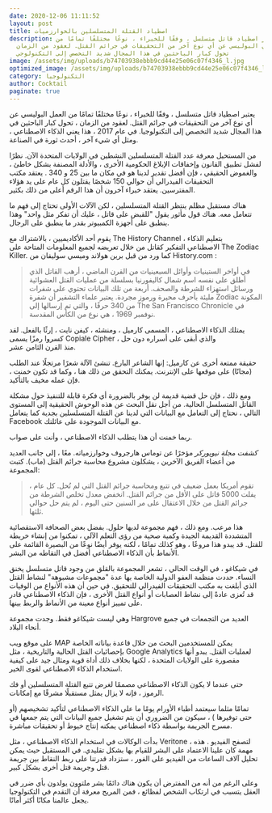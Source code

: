 ```yaml
---
date: 2020-12-06 11:11:52
layout: post
title: اصطياد القتلة المتسلسلين بالخوارزميات
description: يعتبر اصطياد قاتل متسلسل ، وفقًا للخبراء ، نوعًا مختلفًا تمامًا من
  العمل البوليسي عن أي نوع آخر من التحقيقات في جرائم القتل. لعقود من الزمان ،
  تحول كبار الباحثين في هذا المجال شديد التخصص إلى التكنولوجي
image: /assets/img/uploads/b74703938ebbb9cd44e25e06c07f4346_l.jpg
optimized_image: /assets/img/uploads/b74703938ebbb9cd44e25e06c07f4346_l.jpg
category: التكنولوجيا
author: Cocktail
paginate: true
---
```

يعتبر اصطياد قاتل متسلسل ، وفقًا للخبراء ، نوعًا مختلفًا تمامًا من العمل البوليسي عن أي نوع آخر من التحقيقات في جرائم القتل. لعقود من الزمان ، تحول كبار الباحثين في هذا المجال شديد التخصص إلى التكنولوجيا. في عام 2017 ، هذا يعني الذكاء الاصطناعي ، ومثل أي شيء آخر ، أحدث ثورة في الصناعة.

من المستحيل معرفة عدد القتلة المتسلسلين النشطين في الولايات المتحدة الآن. نظرًا لفشل تطبيق القانون وإخفاقات الإبلاغ الحكومية الأخرى ، والأدلة المصنفة بشكل خاطئ ، والغموض الحقيقي ، فإن أفضل تقدير لدينا هو في مكان ما بين 25 و 340 . يعتقد مكتب التحقيقات الفيدرالي أن حوالي 150 شخصًا يقتلون كل عام على يد هؤلاء المفترسين. يعتقد خبراء آخرون أن هذا الرقم أعلى من ذلك بكثير.

هناك مستقبل مظلم ينتظر القتلة المتسلسلين ، لكن الآلات الأولى تحتاج إلى فهم ما تتعامل معه. هناك قول مأثور يقول "للقبض على قاتل ، عليك أن تفكر مثل واحد" وهذا ينطبق على أجهزة الكمبيوتر بقدر ما ينطبق على الرجال.

يقوم أحد الأكاديميين ، بالاشتراك مع The History Channel ، بتعليم الذكاء الاصطناعي التفكير كقاتل من خلال تعريضه لجميع المعلومات المتاحة على The Zodiac Killer. كما ورد من قبل برين هولاند وميسي سوليفان من History.com :

> في أواخر الستينيات وأوائل السبعينيات من القرن الماضي ، أرهب القاتل الذي أطلق على نفسه اسم شمال كاليفورنيا بسلسلة من عمليات القتل العشوائية ورسائل استهزاء للشرطة والصحف. أربعة من تلك البيانات تحتوي على شفرات مليئة بأحرف محيرة ورموز مجردة. يعتبر علماء التشفير أن شفرة Zodiac المكونة من 340 حرفًا ، والتي تم إرسالها إلى The San Francisco Chronicle في نوفمبر 1969 ، هي نوع من الكأس المقدسة.

يمتلك الذكاء الاصطناعي ، المسمى كارميل ، ومنشئه ، كيفن نايت ، إرثًا بالفعل. لقد كسروا رمزًا يسمى Copiale Cipher ، والذي أبقى على أسراره دون حل منذ القرن الثامن عشر.

حقيقة ممتعة أخرى عن كارميل: إنها الشاعر البارع. تنشئ الآلة شعرًا مرتجلًا عند الطلب (مجانًا) على موقعها على الإنترنت. يمكنك التحقق من ذلك هنا ، وكما قد تكون خمنت ، فإن عمله مخيف بالتأكيد.

ومع ذلك ، فإن حل قضية قديمة لن يوفر بالضرورة أي فكرة قابلة للتنفيذ حول مشكلة القاتل المتسلسل الحالية. من أجل نقل البحث عن هذه الوحوش الحقيقية إلى المستوى التالي ، نحتاج إلى التعامل مع البيانات التي لدينا عن القتلة المتسلسلين بجدية كما يتعامل Facebook مع البيانات الموجودة على عائلتك.

ربما خمنت أن هذا يتطلب الذكاء الاصطناعي ، وأنت على صواب.

*كشفت مجلة نيويوركر* مؤخرًا عن توماس هارجروف وخوارزمياته. معًا ، إلى جانب العديد من أعضاء الفريق الآخرين ، يشكلون مشروع محاسبة جرائم القتل (ماب). كتبت المجموعة:

> تقوم أمريكا بعمل ضعيف في تتبع ومحاسبة جرائم القتل التي لم تُحل. كل عام ، يفلت 5000 قاتل على الأقل من جرائم القتل. انخفض معدل تخلص الشرطة من جرائم القتل من خلال الاعتقال على مر السنين حتى اليوم ، لم يتم حل حوالي ثلثها.

هذا مرعب. ومع ذلك ، فهم مجموعة لديها حلول. بفضل بعض الصحافة الاستقصائية المتشددة القديمة الجيدة وكمية صحية من رؤى التعلم الآلي ، تمكنوا من إنشاء خريطة للقتل. قد يبدو هذا مروعًا ، وهو كذلك تمامًا ، لكنه يوفر أيضًا نوعًا من البصيرة القائمة على الأنماط بأن الذكاء الاصطناعي أفضل في التقاطه من البشر.

في شيكاغو ، في الوقت الحالي ، تشعر المجموعة بالقلق من وجود قاتل متسلسل يخنق النساء. حددت منظمة العفو الدولية الخاصة بها عدة "مجموعات مشبوهة" لنشاط القتل الذي أبلغت به مكتب التحقيقات الفيدرالي للتحقيق. في حين أن هذه الأنواع من الوفيات قد تُعزى عادةً إلى نشاط العصابات أو أنواع القتل الأخرى ، فإن الذكاء الاصطناعي قادر على تمييز أنواع معينة من الأنماط والربط بينها.

وهي ليست شيكاغو فقط. وجدت مجموعة Hargrove العديد من التجمعات في جميع أنحاء البلاد.

على موقع ويب MAP يمكن للمستخدمين البحث من خلال قاعدة بياناته الخاصة بإحصائيات القتل الحالية والتاريخية ، مثل Google Analytics لعمليات القتل. يبدو أنها مقصورة على الولايات المتحدة ، لكنها بخلاف ذلك أداة قوية ومثال جيد على كيفية استخدام الذكاء الاصطناعي لقوى الخير.

حتى عندما لا يكون الذكاء الاصطناعي مصممًا لغرض تتبع القتلة المتسلسلين أو فك الرموز ، فإنه لا يزال يمثل مستقبلًا مشرقًا مع إمكانات.

تمامًا مثلما سيعتمد أطباء الأورام يومًا ما على الذكاء الاصطناعي لتأكيد تشخيصهم (أو حتى توفيرها ) ، سيكون من الضروري أن يتم تشغيل جميع البيانات التي يتم جمعها في مسرح الجريمة بواسطة ذكاء اصطناعي يمكنه إنتاج خيوط أو تحقيقات مباشرة.

بدأت الوكالات في استخدام الذكاء الاصطناعي ، مثل Veritone ، لتصفح الفيديو . هذه مهمة كان علينا الاعتماد على البشر للقيام بها بشكل تقليدي. في المستقبل حيث يمكن تحليل آلاف الساعات من الفيديو على الفور ، ستزداد قدرتنا على ربط النقاط بين جريمة قتل وجريمة قتل أخرى بشكل كبير.

وعلى الرغم من أنه من المفترض أن يكون هناك دائمًا بشر ملتوون يولدون بأي ضرر في العقل يتسبب في ارتكاب الشخص لفظائع ، فمن المريح معرفة أن التقدم في التكنولوجيا يجعل عالمنا مكانًا أكثر أمانًا.